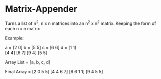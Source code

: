 # Matrix-Appender
Turns a list of n<sup>2</sup>, n x n matrices into an n<sup>2</sup> x n<sup>2</sup> matrix. Keeping the form of each n x n matrix

Example:

a = [2 0] b = [5 5] c = [6 6]  d = [1 1] <br/>
    [4 4]     [6 7]     [9 4]     [5 5]
    

Array List = [a, b, c, d]

Final Array = [2 0 5 5]
              [4 4 6 7]
              [6 6 1 1]
              [9 4 5 5]
